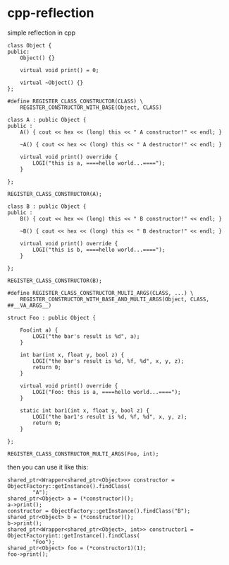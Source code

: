 # cpp-reflection
simple reflection in cpp


    class Object {
    public:
        Object() {}

        virtual void print() = 0;

        virtual ~Object() {}
    };

    #define REGISTER_CLASS_CONSTRUCTOR(CLASS) \
        REGISTER_CONSTRUCTOR_WITH_BASE(Object, CLASS)

    class A : public Object {
    public :
        A() { cout << hex << (long) this << " A constructor!" << endl; }

        ~A() { cout << hex << (long) this << " A destructor!" << endl; }

        virtual void print() override {
            LOGI("this is a, ====hello world...====");
        }

    };

    REGISTER_CLASS_CONSTRUCTOR(A);

    class B : public Object {
    public :
        B() { cout << hex << (long) this << " B constructor!" << endl; }

        ~B() { cout << hex << (long) this << " B destructor!" << endl; }

        virtual void print() override {
            LOGI("this is b, ====hello world...====");
        }

    };

    REGISTER_CLASS_CONSTRUCTOR(B);
    
    #define REGISTER_CLASS_CONSTRUCTOR_MULTI_ARGS(CLASS, ...) \
        REGISTER_CONSTRUCTOR_WITH_BASE_AND_MULTI_ARGS(Object, CLASS, ##__VA_ARGS__)

    struct Foo : public Object {

        Foo(int a) {
            LOGI("the bar's result is %d", a);
        }

        int bar(int x, float y, bool z) {
            LOGI("the bar's result is %d, %f, %d", x, y, z);
            return 0;
        }

        virtual void print() override {
            LOGI("Foo: this is a, ====hello world...====");
        }

        static int bar1(int x, float y, bool z) {
            LOGI("the bar1's result is %d, %f, %d", x, y, z);
            return 0;
        }

    };

    REGISTER_CLASS_CONSTRUCTOR_MULTI_ARGS(Foo, int);


then you can use it like this:

    shared_ptr<Wrapper<shared_ptr<Object>>> constructor = ObjectFactory::getInstance().findClass(
            "A");
    shared_ptr<Object> a = (*constructor)();
    a->print();
    constructor = ObjectFactory::getInstance().findClass("B");
    shared_ptr<Object> b = (*constructor)();
    b->print();    
    shared_ptr<Wrapper<shared_ptr<Object>, int>> constructor1 = ObjectFactoryint::getInstance().findClass(
            "Foo");
    shared_ptr<Object> foo = (*constructor1)(1);
    foo->print();
